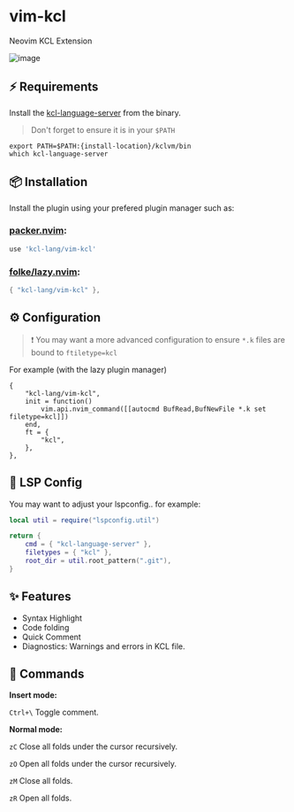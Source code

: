# vim-kcl
Neovim KCL Extension


![image](https://github.com/kcl-lang/vim-kcl/assets/462087/c5bcb1db-87a1-4ddb-ae7d-558f122a08e3)


## ⚡️ Requirements

Install the [kcl-language-server](https://kcl-lang.io/docs/user_docs/getting-started/install) from the binary.

> Don't forget to ensure it is in your `$PATH`
```
export PATH=$PATH:{install-location}/kclvm/bin
which kcl-language-server
```

## 📦 Installation

Install the plugin using your prefered plugin manager such as:


### [packer.nvim](https://github.com/wbthomason/packer.nvim):
```lua
use 'kcl-lang/vim-kcl'
```

### [folke/lazy.nvim](https://github.com/folke/lazy.nvim):


```lua
{ "kcl-lang/vim-kcl" },
```


## ⚙️ Configuration

> ❗️ You may want a more advanced configuration to ensure `*.k` files are bound to `ftiletype=kcl`

For example (with the lazy plugin manager)
```
{
	"kcl-lang/vim-kcl",
	init = function()
		vim.api.nvim_command([[autocmd BufRead,BufNewFile *.k set filetype=kcl]])
	end,
	ft = {
		"kcl",
	},
},
```


## 🚀 LSP Config

You may want to adjust your lspconfig.. for example:

```lua
local util = require("lspconfig.util")

return {
	cmd = { "kcl-language-server" },
	filetypes = { "kcl" },
	root_dir = util.root_pattern(".git"),
}
```

## ✨ Features
+ Syntax Highlight
+ Code folding
+ Quick Comment
+ Diagnostics:  Warnings and errors in KCL file.

## 🍭 Commands
**Insert mode:**

``Ctrl+\``  Toggle comment.

**Normal mode:**

```zC```  Close all folds under the cursor recursively. 

```zO```  Open all folds under the cursor recursively. 

```zM```  Close all folds.

```zR```   Open all folds. 
